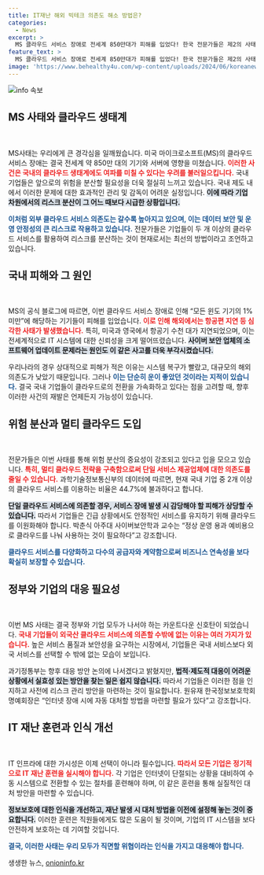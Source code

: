 ```yaml
---
title: IT재난 해외 빅테크 의존도 해소 방법은?
categories:
  - News
excerpt: >
  MS 클라우드 서비스 장애로 전세계 850만대가 피해를 입었다! 한국 전문가들은 제2의 사태 재발을 우려하며 기업들이 멀티 클라우드 도입으로 리스크 분산을 강조하고 있다. 디지털 재난 대응 훈련도 필요하다는 목소리가 커지고 있다.
feature_text: >
  MS 클라우드 서비스 장애로 전세계 850만대가 피해를 입었다! 한국 전문가들은 제2의 사태 재발을 우려하며 기업들이 멀티 클라우드 도입으로 리스크 분산을 강조하고 있다. 디지털 재난 대응 훈련도 필요하다는 목소리가 커지고 있다.
image: 'https://www.behealthy4u.com/wp-content/uploads/2024/06/koreanews.jpg'
---
```


<p><img src="https://www.behealthy4u.com/wp-content/uploads/2024/06/koreanews.jpg" alt="info 속보" /></p>

<h2 data-ke-size="size26">MS 사태와 클라우드 생태계</h2>

<p data-ke-size="size16">&nbsp;</p>

<p>MS사태는 우리에게 큰 경각심을 일깨웠습니다. 미국 마이크로소프트(MS)의 클라우드 서비스 장애는 결국 전세계 약 850만 대의 기기와 서버에 영향을 미쳤습니다. <b><span style="color: #ee2323;">이러한 사건은 국내의 클라우드 생태계에도 여파를 미칠 수 있다는 우려를 불러일으킵니다.</span></b> 국내 기업들은 앞으로의 위험을 분산할 필요성을 더욱 절실히 느끼고 있습니다. 국내 제도 내에서 이러한 문제에 대한 효과적인 관리 및 감독이 어려운 실정입니다. <b><span style="background-color: #21538527;">이에 따라 기업 차원에서의 리스크 분산이 그 어느 때보다 시급한 상황입니다.</span></b></p>

<p><b><span style="color: #1a5490;">이처럼 외부 클라우드 서비스 의존도는 갈수록 높아지고 있으며, 이는 데이터 보안 및 운영 안정성의 큰 리스크로 작용하고 있습니다.</span></b> 전문가들은 기업들이 두 개 이상의 클라우드 서비스를 활용하여 리스크를 분산하는 것이 현재로서는 최선의 방법이라고 조언하고 있습니다.</p>

<h2 data-ke-size="size26">국내 피해와 그 원인</h2>

<p data-ke-size="size16">&nbsp;</p>

<p>MS의 공식 블로그에 따르면, 이번 클라우드 서비스 장애로 인해 “모든 윈도 기기의 1% 미만”에 해당하는 기기들이 피해를 입었습니다. <b><span style="color: #ee2323;">이로 인해 해외에서는 항공편 지연 등 심각한 사태가 발생했습니다.</span></b> 특히, 미국과 영국에서 항공기 수천 대가 지연되었으며, 이는 전세계적으로 IT 시스템에 대한 신뢰성을 크게 떨어뜨렸습니다. <b><span style="background-color: #21538527;">사이버 보안 업체의 소프트웨어 업데이트 문제라는 원인도 이 같은 사고를 더욱 부각시켰습니다.</span></b> </p>

<p>우리나라의 경우 상대적으로 피해가 적은 이유는 시스템 복구가 빨랐고, 대규모의 해외 의존도가 낮았기 때문입니다. 그러나 <b><span style="color: #1a5490;">이는 단순히 운이 좋았던 것이라는 지적이 있습니다.</span></b> 결국 국내 기업들이 클라우드로의 전환을 가속화하고 있다는 점을 고려할 때, 향후 이러한 사건의 재발은 언제든지 가능성이 있습니다.</p>

<h2 data-ke-size="size26">위험 분산과 멀티 클라우드 도입</h2>

<p data-ke-size="size16">&nbsp;</p>

<p>전문가들은 이번 사태를 통해 위험 분산의 중요성이 강조되고 있다고 입을 모으고 있습니다. <b><span style="color: #ee2323;">특히, 멀티 클라우드 전략을 구축함으로써 단일 서비스 제공업체에 대한 의존도를 줄일 수 있습니다.</span></b> 과학기술정보통신부의 데이터에 따르면, 현재 국내 기업 중 2개 이상의 클라우드 서비스를 이용하는 비율은 44.7%에 불과하다고 합니다. </p>

<p><b><span style="background-color: #21538527;">단일 클라우드 서비스에 의존할 경우, 서비스 장애 발생 시 감당해야 할 피해가 상당할 수 있습니다.</span></b> 따라서 기업들은 긴급 상황에서도 안정적인 서비스를 유지하기 위해 클라우드를 이원화해야 합니다. 박춘식 아주대 사이버보안학과 교수는 “정상 운영 용과 예비용으로 클라우드를 나눠 사용하는 것이 필요하다”고 강조합니다. </p>

<p><b><span style="color: #1a5490;">클라우드 서비스를 다양화하고 다수의 공급자와 계약함으로써 비즈니스 연속성을 보다 확실히 보장할 수 있습니다.</span></b></p>

<h2 data-ke-size="size26">정부와 기업의 대응 필요성</h2>

<p data-ke-size="size16">&nbsp;</p>

<p>이번 MS 사태는 결국 정부와 기업 모두가 나서야 하는 카운트다운 신호탄이 되었습니다. <b><span style="color: #ee2323;">국내 기업들이 외국산 클라우드 서비스에 의존할 수밖에 없는 이유는 여러 가지가 있습니다.</span></b> 높은 서비스 품질과 보안성을 요구하는 시장에서, 기업들은 국내 서비스보다 외국 서비스를 선택할 수 밖에 없는 모습이 보입니다. </p>

<p>과기정통부는 향후 대응 방안 논의에 나서겠다고 밝혔지만, <b><span style="background-color: #21538527;">법적·제도적 대응이 어려운 상황에서 실효성 있는 방안을 찾는 일은 쉽지 않습니다.</span></b> 따라서 기업들은 이러한 점을 인지하고 사전에 리스크 관리 방안을 마련하는 것이 필요합니다. 원유재 한국정보보호학회 명예회장은 “인터넷 장애 시에 자동 대처할 방법을 마련할 필요가 있다”고 강조합니다. </p>

<h2 data-ke-size="size26">IT 재난 훈련과 인식 개선</h2>

<p data-ke-size="size16">&nbsp;</p>

<p>IT 인프라에 대한 가시성은 이제 선택이 아니라 필수입니다. <b><span style="color: #ee2323;">따라서 모든 기업은 정기적으로 IT 재난 훈련을 실시해야 합니다.</span></b> 각 기업은 인터넷이 단절되는 상황을 대비하여 수동 시스템으로 전환할 수 있는 절차를 훈련해야 하며, 이 같은 훈련을 통해 실질적인 대처 방안을 마련할 수 있습니다. </p>

<p><b><span style="background-color: #21538527;">정보보호에 대한 인식을 개선하고, 재난 발생 시 대처 방법을 이전에 설정해 놓는 것이 중요합니다.</span></b> 이러한 훈련은 직원들에게도 많은 도움이 될 것이며, 기업의 IT 시스템을 보다 안전하게 보호하는 데 기여할 것입니다. </p>

<p><b><span style="color: #1a5490;">결국, 이러한 사태는 우리 모두가 직면할 위협이라는 인식을 가지고 대응해야 합니다.</span></b> </p>

<p data-ke-size="size16"></p>
생생한 뉴스, <a href="https://onioninfo.kr" rel="dofollow">onioninfo.kr</a>


